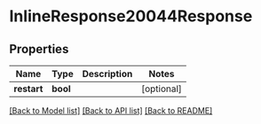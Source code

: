 # InlineResponse20044Response

## Properties
Name | Type | Description | Notes
------------ | ------------- | ------------- | -------------
**restart** | **bool** |  | [optional] 

[[Back to Model list]](../README.md#documentation-for-models) [[Back to API list]](../README.md#documentation-for-api-endpoints) [[Back to README]](../README.md)


